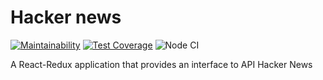 # Hacker news

[![Maintainability](https://api.codeclimate.com/v1/badges/9dc5f87bb05bf8a3ca21/maintainability)](https://codeclimate.com/github/vaziliybober/hacker-news/maintainability)
[![Test Coverage](https://api.codeclimate.com/v1/badges/9dc5f87bb05bf8a3ca21/test_coverage)](https://codeclimate.com/github/vaziliybober/hacker-news/test_coverage)
![Node CI](https://github.com/vaziliybober/hacker-news/workflows/Node%20CI/badge.svg)

A React-Redux application that provides an interface to API Hacker News
